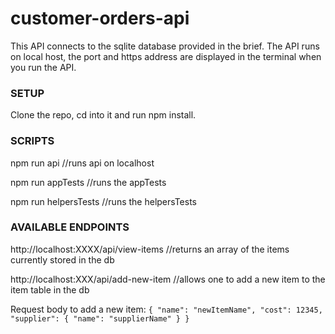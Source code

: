 # customer-orders-api
This API connects to the sqlite database provided in the brief.
The API runs on local host, the port and https address are displayed in the terminal when you run the API.

### SETUP
Clone the repo, cd into it and run npm install. 

### SCRIPTS
npm run api //runs api on localhost

npm run appTests //runs the appTests

npm run helpersTests //runs the helpersTests

### AVAILABLE ENDPOINTS
http://localhost:XXXX/api/view-items //returns an array of the items currently stored in the db

http://localhost:XXX/api/add-new-item //allows one to add a new item to the item table in the db

Request body to add a new item:
`{
            "name": "newItemName",
            "cost": 12345,
            "supplier": {
                "name": "supplierName"
            }
}`
